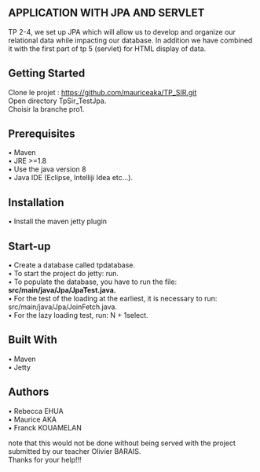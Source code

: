 ## APPLICATION WITH JPA AND SERVLET

TP 2-4, we set up JPA which will allow us to develop and organize our relational data 
while impacting our database. In addition we have combined it with the first part of tp 5 (servlet)
 for HTML display of data.
 
## Getting Started

Clone le projet : https://github.com/mauriceaka/TP_SIR.git </br>
Open directory TpSir_TestJpa. </br>
Choisir la branche pro1.

## Prerequisites

•	Maven </br>
•	JRE >=1.8 </br>
•	Use the java version 8 </br>
•	Java IDE (Eclipse, Intelliji Idea etc…).

## Installation

•	Install the maven jetty plugin

## Start-up

•    Create a database called tpdatabase.</br>
•    To start the project do jetty: run.</br>
•    To populate the database, you have to run the file: <strong> src/main/java/Jpa/JpaTest.java. </strong></br>
•    For the test of the loading at the earliest, it is necessary to run: src/main/java/Jpa/JoinFetch.java.</br>
•    For the lazy loading test, run: N + 1select.

## Built With

•	Maven </br>
•	Jetty

## Authors

•	Rebecca EHUA </br>
•	Maurice AKA </br>
•	Franck KOUAMELAN

note that this would not be done without being served with the project submitted by our teacher Olivier BARAIS. </br>
Thanks for your help!!!

